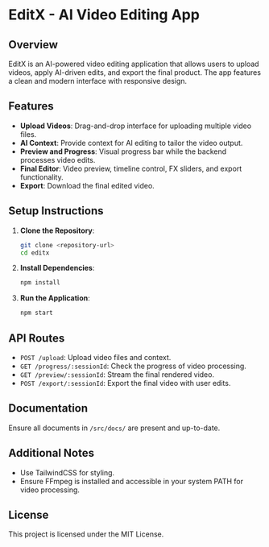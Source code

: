 # EditX - AI Video Editing App

## Overview
EditX is an AI-powered video editing application that allows users to upload videos, apply AI-driven edits, and export the final product. The app features a clean and modern interface with responsive design.

## Features
- **Upload Videos**: Drag-and-drop interface for uploading multiple video files.
- **AI Context**: Provide context for AI editing to tailor the video output.
- **Preview and Progress**: Visual progress bar while the backend processes video edits.
- **Final Editor**: Video preview, timeline control, FX sliders, and export functionality.
- **Export**: Download the final edited video.

## Setup Instructions
1. **Clone the Repository**:
   ```bash
   git clone <repository-url>
   cd editx
   ```

2. **Install Dependencies**:
   ```bash
   npm install
   ```

3. **Run the Application**:
   ```bash
   npm start
   ```

## API Routes
- `POST /upload`: Upload video files and context.
- `GET /progress/:sessionId`: Check the progress of video processing.
- `GET /preview/:sessionId`: Stream the final rendered video.
- `POST /export/:sessionId`: Export the final video with user edits.

## Documentation
Ensure all documents in `/src/docs/` are present and up-to-date.

## Additional Notes
- Use TailwindCSS for styling.
- Ensure FFmpeg is installed and accessible in your system PATH for video processing.

## License
This project is licensed under the MIT License. 